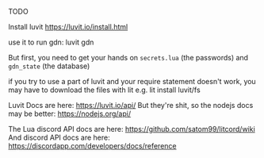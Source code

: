 TODO


Install luvit
https://luvit.io/install.html

use it to run gdn:
luvit gdn

But first, you need to get your hands on `secrets.lua` (the passwords) and `gdn_state` (the database)

if you try to use a part of luvit and your require statement doesn't work, you may have to download the files with lit 
e.g. lit install luvit/fs

Luvit Docs are here:
https://luvit.io/api/
But they're shit, so the nodejs docs may be better:
https://nodejs.org/api/

The Lua discord API docs are here:
https://github.com/satom99/litcord/wiki
And discord API docs are here:
https://discordapp.com/developers/docs/reference